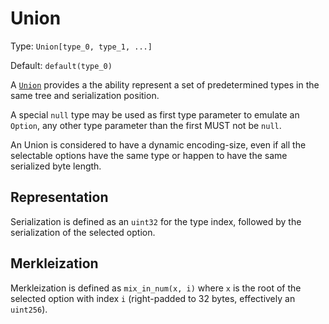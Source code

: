# Union

Type: `Union[type_0, type_1, ...]`

Default: `default(type_0)`

A [`Union`](https://en.wikipedia.org/wiki/Union_type) provides a the ability represent a set of predetermined types in the same tree and serialization position.

A special `null` type may be used as first type parameter to emulate an `Option`, any other type parameter than the first MUST not be `null`.

An Union is considered to have a dynamic encoding-size, even if all the selectable options have the same type or happen to have the same serialized byte length.

## Representation

Serialization is defined as an `uint32` for the type index, followed by the serialization of the selected option.

## Merkleization

Merkleization is defined as `mix_in_num(x, i)` where `x` is the root of the selected option with index `i` (right-padded to 32 bytes, effectively an `uint256`).
